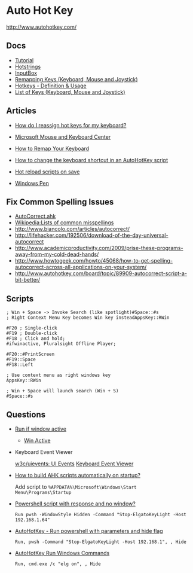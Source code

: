 # Auto Hot Key

http://www.autohotkey.com/


## Docs

* [Tutorial](http://www.autohotkey.com/docs/Tutorial.htm)
* [Hotstrings](http://www.autohotkey.com/docs/Hotstrings.htm)
* [InputBox](http://www.autohotkey.com/docs/commands/InputBox.htm)
* [Remapping Keys (Keyboard, Mouse and Joystick)](https://www.autohotkey.com/docs/misc/Remap.htm)
* [Hotkeys - Definition & Usage](https://www.autohotkey.com/docs/Hotkeys.htm)
* [List of Keys (Keyboard, Mouse and Joystick)](https://www.autohotkey.com/docs/KeyList.htm)

## Articles

* [How do I reassign hot keys for my keyboard?](https://support.microsoft.com/en-us/help/4052277/accessories-how-do-i-reassign-hot-keys-for-my-keyboard)
* [Microsoft Mouse and Keyboard Center](https://www.microsoft.com/accessories/en-us/downloads/mouse-keyboard-center)
* [How to Remap Your Keyboard](https://www.pcmag.com/feature/362116/how-to-remap-your-keyboard/3)
* [How to change the keyboard shortcut in an AutoHotKey script](https://www.addictivetips.com/windows-tips/change-keyboard-shortcut-in-an-autohotkey-script/)

* [Hot reload scripts on save](https://autohotkey.com/board/topic/43779-reload-this-script-shortcut-solved/)
* [Windows Pen](https://windows.gadgethacks.com/how-to/reprogram-your-surface-pen-buttons-do-anything-you-want-0166903/)


## Fix Common Spelling Issues

* [AutoCorrect.ahk](http://www.autohotkey.com/download/AutoCorrect.ahk)
* [Wikipedia:Lists of common misspellings](http://en.wikipedia.org/wiki/Wikipedia:Lists_of_common_misspellings)
* http://www.biancolo.com/articles/autocorrect/
* http://lifehacker.com/192506/download-of-the-day-universal-autocorrect
* http://www.academicproductivity.com/2009/prise-these-programs-away-from-my-cold-dead-hands/
* http://www.howtogeek.com/howto/45068/how-to-get-spelling-autocorrect-across-all-applications-on-your-system/
* http://www.autohotkey.com/board/topic/89909-autocorrect-script-a-bit-better/

## Scripts

```ahk
; Win + Space -> Invoke Search (like spotlight)#Space::#s
; Right Context Menu Key becomes Win key insteadAppsKey::RWin
```


```ahk
#F20 ; Single-click
#F19 ; Double-click
#F18 ; Click and hold;
#ifwinactive, Pluralsight Offline Player;
```


```ahk
#F20::#PrintScreen
#F19::Space
#F18::Left

; Use context menu as right windows key
AppsKey::RWin

; Win + Space will launch search (Win + S)
#Space::#s
```

## Questions


* [Run if window active](https://superuser.com/q/1357813/180163)

  * [Win Active](https://autohotkey.com/docs/commands/_IfWinActive.htm)

* Keyboard Event Viewer

  [w3c/uievents: UI Events](https://github.com/w3c/uievents)
  [Keyboard Event Viewer](https://w3c.github.io/uievents/tools/key-event-viewer.html)


* [How to build AHK scripts automatically on startup?](https://stackoverflow.com/q/41723490/1366033)

  Add script to `%APPDATA%\Microsoft\Windows\Start Menu\Programs\Startup`

* [Powershell script with response and no window?](https://stackoverflow.com/q/53359613/1366033)

  ```ahk
  Run pwsh -WindowStyle Hidden -Command "Stop-ElgatoKeyLight -Host 192.168.1.64"
  ```

* [AutoHotKey - Run powershell with parameters and hide flag](https://stackoverflow.com/q/71065902/1366033)

  ```ahk
  Run, pwsh -Command "Stop-ElgatoKeyLight -Host 192.168.1", , Hide
  ```

* [AutoHotKey Run Windows Commands](https://superuser.com/q/1192892/180163)


  ```ahk
  Run, cmd.exe /c "elg on", , Hide
  ```
